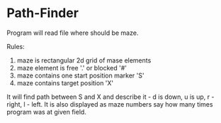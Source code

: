 # Path-Finder

Program will read file where should be maze.

Rules:
1. maze is rectangular 2d grid of mase elements
2. maze element is free '.' or blocked '#'
3. maze contains one start position marker 'S'
4. maze contains target position 'X'

It will find path between S and X and describe it - d is down, u is up, r - right, l - left. 
It is also displayed as maze numbers say how many times program was at given field.

